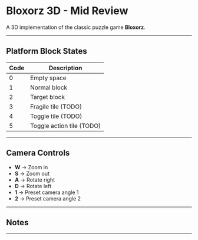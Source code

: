 # Bloxorz 3D - Mid Review

A 3D implementation of the classic puzzle game **Bloxorz**.

---

## Platform Block States

| Code | Description        |
|------|--------------------|
| 0    | Empty space        |
| 1    | Normal block       |
| 2    | Target block       |
| 3    | Fragile tile (TODO)|
| 4    | Toggle tile (TODO) |
| 5    | Toggle action tile (TODO) |

---

## Camera Controls

- **W** → Zoom in  
- **S** → Zoom out  
- **A** → Rotate right  
- **D** → Rotate left  
- **1** → Preset camera angle 1  
- **2** → Preset camera angle 2  

---

## Notes


---
